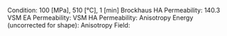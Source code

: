 Condition: 100 \[MPa], 510 \[°C], 1 \[min]
Brockhaus HA Permeability: 140.3
VSM EA Permeability: 
VSM HA Permeability: 
Anisotropy Energy (uncorrected for shape): 
Anisotropy Field: 
